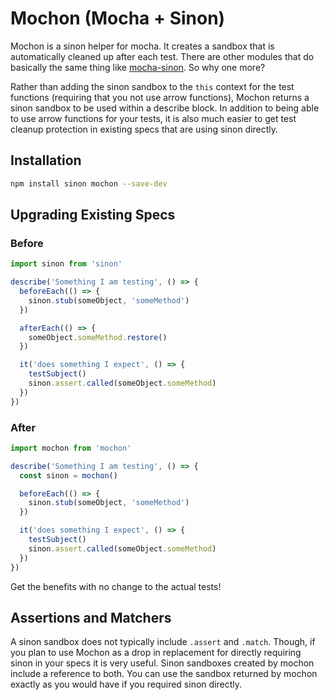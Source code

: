 # Mochon (Mocha + Sinon)

Mochon is a sinon helper for mocha. It creates a sandbox that is automatically cleaned up after each test. There are other modules that do basically the same thing like [mocha-sinon](https://www.npmjs.com/package/mocha-sinon). So why one more?

Rather than adding the sinon sandbox to the `this` context for the test functions (requiring that you not use arrow functions), Mochon returns a sinon sandbox to be used within a describe block. In addition to being able to use arrow functions for your tests, it is also much easier to get test cleanup protection in existing specs that are using sinon directly.

## Installation

```bash
npm install sinon mochon --save-dev
```

## Upgrading Existing Specs

### Before

```js
import sinon from 'sinon'

describe('Something I am testing', () => {
  beforeEach(() => {
    sinon.stub(someObject, 'someMethod')
  })

  afterEach(() => {
    someObject.someMethod.restore()
  })

  it('does something I expect', () => {
    testSubject()
    sinon.assert.called(someObject.someMethod)
  })
})
```

### After

```js
import mochon from 'mochon'

describe('Something I am testing', () => {
  const sinon = mochon()

  beforeEach(() => {
    sinon.stub(someObject, 'someMethod')
  })

  it('does something I expect', () => {
    testSubject()
    sinon.assert.called(someObject.someMethod)
  })
})
```

Get the benefits with no change to the actual tests!

## Assertions and Matchers

A sinon sandbox does not typically include `.assert` and `.match`. Though, if you plan to use Mochon as a drop in replacement for directly requiring sinon in your specs it is very useful. Sinon sandboxes created by mochon include a reference to both. You can use the sandbox returned by mochon exactly as you would have if you required sinon directly.
